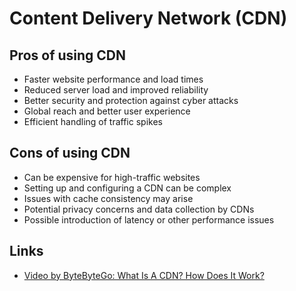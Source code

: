 # Content Delivery Network (CDN)

## Pros of using CDN
* Faster website performance and load times
* Reduced server load and improved reliability
* Better security and protection against cyber attacks
* Global reach and better user experience
* Efficient handling of traffic spikes

## Cons of using CDN
* Can be expensive for high-traffic websites
* Setting up and configuring a CDN can be complex
* Issues with cache consistency may arise
* Potential privacy concerns and data collection by CDNs
* Possible introduction of latency or other performance issues


## Links
* [Video by ByteByteGo: What Is A CDN? How Does It Work?](https://youtu.be/RI9np1LWzqw)